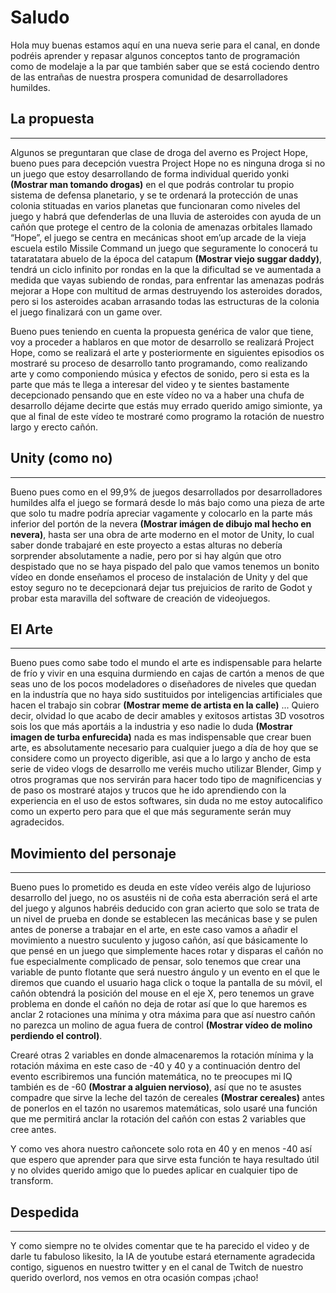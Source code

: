 # Saludo

Hola muy buenas estamos aquí en una nueva serie para el canal, en donde podréis aprender y repasar algunos conceptos tanto de programación como de modelaje a la par que también saber que se está cociendo dentro de las entrañas de nuestra prospera comunidad de desarrolladores humildes.

## La propuesta

---

Algunos se preguntaran que clase de droga del averno es Project Hope, bueno pues para decepción vuestra Project Hope no es ninguna droga si no un juego que estoy desarrollando de forma individual querido yonki **(Mostrar man tomando drogas)** en el que podrás controlar tu propio sistema de defensa planetario, y se te ordenará la protección de unas colonia stituadas en varios planetas que funcionaran como niveles del juego y habrá que defenderlas de una lluvia de asteroides con ayuda de un cañón que protege el centro de la colonia de amenazas orbitales llamado “Hope”, el juego se centra en mecánicas shoot em’up arcade de la vieja escuela estilo Missile Command un juego que seguramente lo conocerá tu tataratatara abuelo de la época del catapum **(Mostrar viejo suggar daddy)**, tendrá un ciclo infinito por rondas en la que la dificultad se ve aumentada a medida que vayas subiendo de rondas, para enfrentar las amenazas podrás mejorar a Hope con multitud de armas destruyendo los asteroides dorados, pero si los asteroides acaban arrasando todas las estructuras de la colonia el juego finalizará con un game over.

Bueno pues teniendo en cuenta la propuesta genérica de valor que tiene, voy a proceder a hablaros en que motor de desarrollo se realizará Project Hope, como se realizará el arte y posteriormente en siguientes episodios os mostraré su proceso de desarrollo tanto programando, como realizando arte y como componiendo música y efectos de sonido, pero si esta es la parte que más te llega a interesar del video y te sientes bastamente decepcionado pensando que en este vídeo no va a haber una chufa de desarrollo déjame decirte que estás muy errado querido amigo simionte, ya que al final de este vídeo te mostraré como programo la rotación de nuestro largo y erecto cañón.

## Unity (como no)

---

Bueno pues como en el 99,9% de juegos desarrollados por desarrolladores humildes alfa el juego se formará desde lo más bajo como una pieza de arte que solo tu madre podría apreciar vagamente y colocarlo en la parte más inferior del portón de la nevera **(Mostrar imágen de dibujo mal hecho en nevera)**, hasta ser una obra de arte moderno en el motor de Unity, lo cual saber donde trabajaré en este proyecto a estas alturas no debería sorprender absolutamente a nadie, pero por si hay algún que otro despistado que no se haya pispado del palo que vamos tenemos un bonito vídeo en donde enseñamos el proceso de instalación de Unity y del que estoy seguro no te decepcionará dejar tus prejuicios de rarito de Godot y probar esta maravilla del software de creación de videojuegos.

## El Arte
---

Bueno pues como sabe todo el mundo el arte es indispensable para helarte de frío y vivir en una esquina durmiendo en cajas de cartón a menos de que seas uno de los pocos modeladores o diseñadores de niveles que quedan en la industría que no haya sido sustituidos por inteligencias artificiales que hacen el trabajo sin cobrar **(Mostrar meme de artista en la calle)** ... Quiero decir, olvidad lo que acabo de decir amables y exitosos artistas 3D vosotros sois los que más aportáis a la industria y eso nadie lo duda **(Mostrar imagen de turba enfurecida)** nada es mas indispensable que crear buen arte, es absolutamente necesario para cualquier juego a día de hoy que se considere como un proyecto digerible, asi que a lo largo y ancho de esta serie de video vlogs de desarrollo me veréis mucho utilizar Blender, Gimp y otros programas que nos servirán para hacer todo tipo de magnificencias y de paso os mostraré atajos y trucos que he ido aprendiendo con la experiencia en el uso de estos softwares, sin duda no me estoy autocalifico como un experto pero para que el que más seguramente serán muy agradecidos.

## Movimiento del personaje

---

Bueno pues lo prometido es deuda en este vídeo veréis algo de lujurioso desarrollo del juego, no os asustéis ni de coña esta aberración será el arte del juego y algunos habréis deducido con gran acierto que solo se trata de un nivel de prueba en donde se establecen las mecánicas base y se pulen antes de ponerse a trabajar en el arte, en este caso vamos a añadir el movimiento a nuestro suculento y jugoso cañón, así que básicamente lo que pensé en un juego que simplemente haces rotar y disparas el cañón no fue especialmente complicado de pensar, solo tenemos que crear una variable de punto flotante que será nuestro ángulo y un evento en el que le diremos que cuando el usuario haga click o toque la pantalla de su móvil, el cañón obtendrá la posición del mouse en el eje X, pero  tenemos un grave problema en donde el cañón no deja de rotar así que lo que haremos es anclar 2 rotaciones una mínima y otra máxima para que así nuestro cañón no parezca un molino de agua fuera de control **(Mostrar vídeo de molino perdiendo el control)**. 

Crearé otras 2 variables en donde almacenaremos la rotación mínima y la rotación máxima en este caso de -40 y 40 y a continuación dentro del evento escribiremos una función matemática, no te preocupes mi IQ también es de -60 **(Mostrar a alguien nervioso)**, así que no te asustes compadre que sirve la leche del tazón de cereales **(Mostrar cereales)** antes de ponerlos en el tazón no usaremos matemáticas, solo usaré una función que me permitirá anclar la rotación del cañón con estas 2 variables que cree antes.

Y como ves ahora nuestro cañoncete solo rota en 40 y en menos -40 así que espero que aprender para que sirve esta función te haya resultado útil y no olvides querido amigo que lo puedes aplicar en cualquier tipo de transform.

## Despedida

---

Y como siempre no te olvides comentar que te ha parecido el video y de darle tu fabuloso likesito, la IA de youtube estará eternamente agradecida contigo, siguenos en nuestro twitter y en el canal de Twitch de nuestro querido overlord, nos vemos en otra ocasión compas ¡chao!

